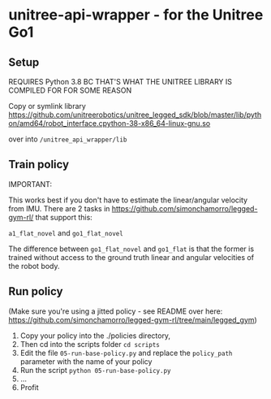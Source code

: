 # unitree-api-wrapper - for the Unitree Go1

## Setup

REQUIRES Python 3.8 BC THAT'S WHAT THE UNITREE LIBRARY IS COMPILED FOR FOR SOME REASON

Copy or symlink library https://github.com/unitreerobotics/unitree_legged_sdk/blob/master/lib/python/amd64/robot_interface.cpython-38-x86_64-linux-gnu.so

over into `/unitree_api_wrapper/lib`

## Train policy

IMPORTANT:

This works best if you don't have to estimate the linear/angular velocity from IMU.
There are 2 tasks in https://github.com/simonchamorro/legged-gym-rl/ that support this:

`a1_flat_novel` and
`go1_flat_novel`

The difference between `go1_flat_novel` and `go1_flat` is that the former is trained without access to the ground truth linear and angular velocities of the robot body.


## Run policy

(Make sure you're using a jitted policy - see README over here: https://github.com/simonchamorro/legged-gym-rl/tree/main/legged_gym)

1. Copy your policy into the ./policies directory,
2. Then cd into the scripts folder `cd scripts`
3. Edit the file `05-run-base-policy.py` and replace the `policy_path` parameter with the name of your policy
4. Run the script `python 05-run-base-policy.py`
5. ...
6. Profit
